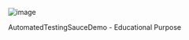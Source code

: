![image]([https://github.com/afienni/AutomatedTestingSauceDemo/assets/58798143/67499a55-64b6-4339-a68d-cab5d5f1715b](https://raw.githubusercontent.com/afienni/AutomatedTestingSauceDemo/main/report.png))

AutomatedTestingSauceDemo - Educational Purpose
